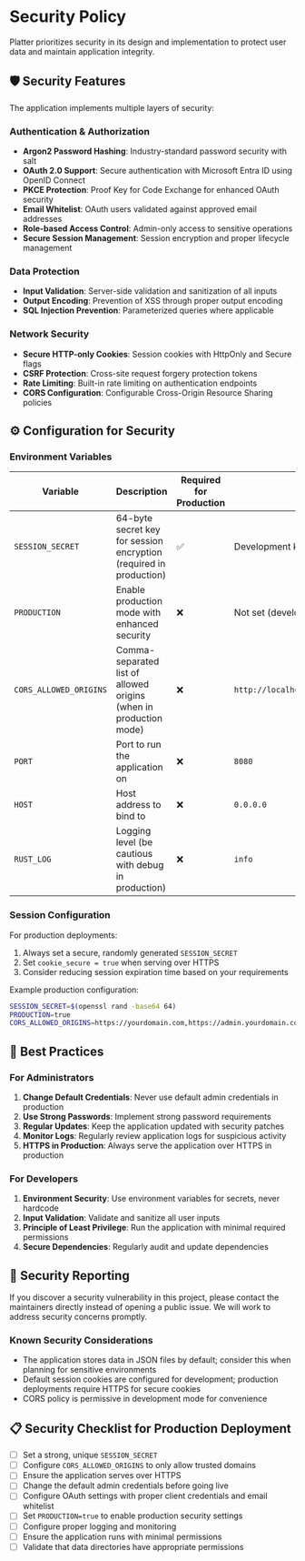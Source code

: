 # Security Policy

Platter prioritizes security in its design and implementation to protect user data and maintain application integrity.

## 🛡️ Security Features

The application implements multiple layers of security:

### Authentication & Authorization
- **Argon2 Password Hashing**: Industry-standard password security with salt
- **OAuth 2.0 Support**: Secure authentication with Microsoft Entra ID using OpenID Connect
- **PKCE Protection**: Proof Key for Code Exchange for enhanced OAuth security
- **Email Whitelist**: OAuth users validated against approved email addresses
- **Role-based Access Control**: Admin-only access to sensitive operations
- **Secure Session Management**: Session encryption and proper lifecycle management

### Data Protection
- **Input Validation**: Server-side validation and sanitization of all inputs
- **Output Encoding**: Prevention of XSS through proper output encoding
- **SQL Injection Prevention**: Parameterized queries where applicable

### Network Security
- **Secure HTTP-only Cookies**: Session cookies with HttpOnly and Secure flags
- **CSRF Protection**: Cross-site request forgery protection tokens
- **Rate Limiting**: Built-in rate limiting on authentication endpoints
- **CORS Configuration**: Configurable Cross-Origin Resource Sharing policies

## ⚙️ Configuration for Security

### Environment Variables

| Variable              | Description                                                                 | Required for Production | Default Value                             |
|-----------------------|-----------------------------------------------------------------------------|-------------------------|-------------------------------------------|
| `SESSION_SECRET`      | 64-byte secret key for session encryption (required in production)          | ✅                      | Development key (insecure)                |
| `PRODUCTION`          | Enable production mode with enhanced security                               | ❌                      | Not set (development mode)                |
| `CORS_ALLOWED_ORIGINS`| Comma-separated list of allowed origins (when in production mode)           | ❌                      | `http://localhost:8080,http://127.0.0.1:8080` |
| `PORT`                | Port to run the application on                                              | ❌                      | `8080`                                    |
| `HOST`                | Host address to bind to                                                     | ❌                      | `0.0.0.0`                                 |
| `RUST_LOG`            | Logging level (be cautious with debug in production)                        | ❌                      | `info`                                    |

### Session Configuration

For production deployments:
1. Always set a secure, randomly generated `SESSION_SECRET`
2. Set `cookie_secure = true` when serving over HTTPS
3. Consider reducing session expiration time based on your requirements

Example production configuration:
```bash
SESSION_SECRET=$(openssl rand -base64 64)
PRODUCTION=true
CORS_ALLOWED_ORIGINS=https://yourdomain.com,https://admin.yourdomain.com
```

## 🔐 Best Practices

### For Administrators

1. **Change Default Credentials**: Never use default admin credentials in production
2. **Use Strong Passwords**: Implement strong password requirements
3. **Regular Updates**: Keep the application updated with security patches
4. **Monitor Logs**: Regularly review application logs for suspicious activity
5. **HTTPS in Production**: Always serve the application over HTTPS in production

### For Developers

1. **Environment Security**: Use environment variables for secrets, never hardcode
2. **Input Validation**: Validate and sanitize all user inputs
3. **Principle of Least Privilege**: Run the application with minimal required permissions
4. **Secure Dependencies**: Regularly audit and update dependencies

## 🚨 Security Reporting

If you discover a security vulnerability in this project, please contact the maintainers directly instead of opening a public issue. We will work to address security concerns promptly.

### Known Security Considerations
- The application stores data in JSON files by default; consider this when planning for sensitive environments
- Default session cookies are configured for development; production deployments require HTTPS for secure cookies
- CORS policy is permissive in development mode for convenience

## 📋 Security Checklist for Production Deployment

- [ ] Set a strong, unique `SESSION_SECRET`
- [ ] Configure `CORS_ALLOWED_ORIGINS` to only allow trusted domains
- [ ] Ensure the application serves over HTTPS
- [ ] Change the default admin credentials before going live
- [ ] Configure OAuth settings with proper client credentials and email whitelist
- [ ] Set `PRODUCTION=true` to enable production security settings
- [ ] Configure proper logging and monitoring
- [ ] Ensure the application runs with minimal permissions
- [ ] Validate that data directories have appropriate permissions